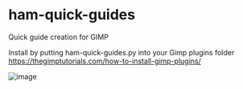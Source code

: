 # ham-quick-guides
Quick guide creation for GIMP

Install by putting ham-quick-guides.py into your Gimp plugins folder
https://thegimptutorials.com/how-to-install-gimp-plugins/

![image](https://user-images.githubusercontent.com/2120738/191673654-9f70e6a5-d0b1-448e-aef8-be2afa256197.png)
